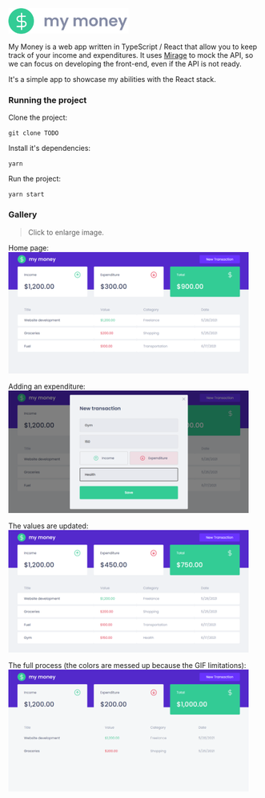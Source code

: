 <img src=".docs/logo-gray.svg" width="240">

<br>

My Money is a web app written in TypeScript / React that allow
you to keep track of your income and expenditures. It uses
[Mirage](https://miragejs.com/) to mock the API, so we
can focus on developing the front-end, even if the API is not
ready.

It's a simple app to showcase my abilities with the React stack.

### Running the project

Clone the project:
```shell
git clone TODO
```

Install it's dependencies:
```shell
yarn
```

Run the project:
```shell
yarn start
```

### Gallery

> Click to enlarge image.

Home page:  
<img src=".docs/mymoney2.png" width="480">

Adding an expenditure:  
<img src=".docs/mymoney3.png" width="480">

The values are updated:  
<img src=".docs/mymoney4.png" width="480">

The full process (the colors are messed up because the GIF limitations):  
<img src=".docs/mymoney1.gif" width="480">
